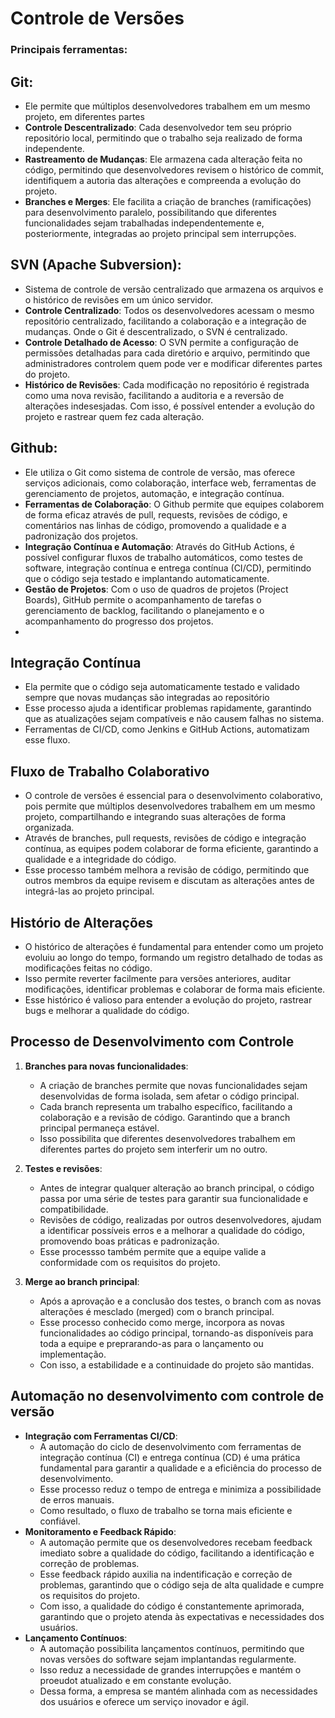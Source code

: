 # Controle de Versões
### Principais ferramentas:

## Git:
- Ele permite que múltiplos desenvolvedores trabalhem em um mesmo projeto, em diferentes partes
- **Controle Descentralizado**: Cada desenvolvedor tem seu próprio repositório local, permitindo que o trabalho seja realizado de forma independente.
- **Rastreamento de Mudanças**: Ele armazena cada alteração feita no código, permitindo que desenvolvedores revisem o histórico de commit, identifiquem a autoria das alterações e compreenda a evolução do projeto.
- **Branches e Merges**: Ele facilita a criação de branches (ramificações) para desenvolvimento paralelo, possibilitando que diferentes funcionalidades sejam trabalhadas independentemente e, posteriormente, integradas ao projeto principal sem interrupções.

## SVN (Apache Subversion):
- Sistema de controle de versão centralizado que armazena os arquivos e o histórico de revisões em um único servidor.
- **Controle Centralizado**: Todos os desenvolvedores acessam o mesmo repositório centralizado, facilitando a colaboração e a integração de mudanças. Onde o Git é descentralizado, o SVN é centralizado.
- **Controle Detalhado de Acesso**: O SVN permite a configuração de permissões detalhadas para cada diretório e arquivo, permitindo que administradores controlem quem pode ver e modificar diferentes partes do projeto.
- **Histórico de Revisões**: Cada modificação no repositório é registrada como uma nova revisão, facilitando a auditoria e a reversão de alterações indesesjadas. Com isso, é possível entender a evolução do projeto e rastrear quem fez cada alteração.

## Github:
-  Ele utiliza o Git como sistema de controle de versão, mas oferece serviços adicionais, como colaboração, interface web, ferramentas de gerenciamento de projetos, automação, e integração contínua.
-  **Ferramentas de Colaboração**: O Github permite que equipes colaborem de forma eficaz através de pull, requests, revisões de código, e comentários nas linhas de código, promovendo a qualidade e a padronização dos projetos.
-  **Integração Contínua e Automação**: Através do GitHub Actions, é possível configurar fluxos de trabalho automáticos, como testes de software, integração contínua e entrega contínua (CI/CD), permitindo que o código seja testado e implantando automaticamente.
-  **Gestão de Projetos**: Com o uso de quadros de projetos (Project Boards), GitHub permite o acompanhamento de tarefas o gerenciamento de backlog, facilitando o planejamento e o acompanhamento do progresso dos projetos.
-  

## Integração Contínua
- Ela permite que o código seja automaticamente testado e validado sempre que novas mudanças são integradas ao repositório
- Esse processo ajuda a identificar problemas rapidamente, garantindo que as atualizações sejam compatíveis e não causem falhas no sistema.
- Ferramentas de CI/CD, como Jenkins e GitHub Actions, automatizam esse fluxo.

## Fluxo de Trabalho Colaborativo
- O controle de versões é essencial para o desenvolvimento colaborativo, pois permite que múltiplos desenvolvedores trabalhem em um mesmo projeto, compartilhando e integrando suas alterações de forma organizada.
- Através de branches, pull requests, revisões de código e integração contínua, as equipes podem colaborar de forma eficiente, garantindo a qualidade e a integridade do código.
- Esse processo também melhora a revisão de código, permitindo que outros membros da equipe revisem e discutam as alterações antes de integrá-las ao projeto principal.

## Histório de Alterações
  - O histórico de alterações é fundamental para entender como um projeto evoluiu ao longo do tempo, formando um registro detalhado de todas as modificações feitas no código.
  - Isso permite reverter facilmente para versões anteriores, auditar modificações, identificar problemas e colaborar de forma mais eficiente.
  - Esse histórico é valioso para entender a evolução do projeto, rastrear bugs e melhorar a qualidade do código.

## Processo de Desenvolvimento com Controle 
1. **Branches para novas funcionalidades**:
     - A criação de branches permite que novas funcionalidades sejam desenvolvidas de forma isolada, sem afetar o código principal.
     - Cada branch representa um trabalho específico, facilitando a colaboração e a revisão de código. Garantindo que a branch principal permaneça estável.
     - Isso possibilita que diferentes desenvolvedores trabalhem em diferentes partes do projeto sem interferir um no outro.

2. **Testes e revisões**:
     - Antes de integrar qualquer alteração ao branch principal, o código passa por uma série de testes para garantir sua funcionalidade e compatibilidade.
     - Revisões de código, realizadas por outros desenvolvedores, ajudam a identificar possíveis erros e a melhorar a qualidade do código, promovendo boas práticas e padronização.
     - Esse processso também permite que a equipe valide a conformidade com os requisitos do projeto.

3. **Merge ao branch principal**:
     - Após a aprovação e a conclusão dos testes, o branch com as novas alterações é mesclado (merged) com o branch principal.
     - Esse processo conhecido como merge, incorpora as novas funcionalidades ao código principal, tornando-as disponíveis para toda a equipe e preprarando-as para o lançamento ou implementação.
     - Con isso, a estabilidade e a continuidade do projeto são mantidas.

## Automação no desenvolvimento com controle de versão
- **Integração com Ferramentas CI/CD**:
  - A automação do ciclo de desenvolvimento com ferramentas de integração contínua (CI) e entrega contínua (CD) é uma prática fundamental para garantir a qualidade e a eficiência do processo de desenvolvimento.
  - Esse processo reduz o tempo de entrega e minimiza a possibilidade de erros manuais.
  - Como resultado, o fluxo de trabalho se torna mais eficiente e confiável.
- **Monitoramento e Feedback Rápido**:
  - A automação permite que os desenvolvedores recebam feedback imediato sobre a qualidade do código, facilitando a identificação e correção de problemas.
  - Esse feedback rápido auxilia na indentificação e correção de problemas, garantindo que o código seja de alta qualidade e cumpre os requisitos do projeto.
  - Com isso, a qualidade do código é constantemente aprimorada, garantindo que o projeto atenda às expectativas e necessidades dos usuários.
- **Lançamento Contínuos**:
  - A automação possibilita lançamentos contínuos, permitindo que novas versões do software sejam implantandas regularmente.
  - Isso reduz a necessidade de grandes interrupções e mantém o proeudot atualizado e em constante evolução.
  - Dessa forma, a empresa se mantém alinhada com as necessidades dos usuários e oferece um serviço inovador e ágil.